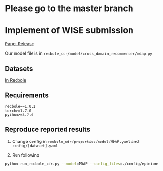 
# Please go to the master branch

# Implement of WISE submission
[Paper Release](https://arxiv.org/abs/2410.05877)

Our model file is in `recbole_cdr/model/cross_domain_recommender/mdap.py`

## Datasets
[In Recbole](https://recbole.io/dataset_list.html)


## Requirements

```
recbole==1.0.1
torch>=1.7.0
python>=3.7.0
```

## Reproduce reported results 


1. Change config in `recbole_cdr/properties/model/MDAP.yaml` and `config/[dataset].yaml`

2. Run following 
```bash
python run_recbole_cdr.py --model=MDAP --config_files=./config/epinions.yaml --gpu_id=1

```

